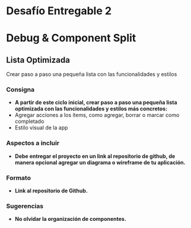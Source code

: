 # Desafío Entregable 2

# ****Debug & Component Split****

## ****Lista Optimizada****

Crear paso a paso una pequeña lista con las funcionalidades y estilos

### **Consigna**

- **A partir de este ciclo inicial, crear paso a paso una pequeña lista optimizada con las funcionalidades y estilos más concretos:**
- Agregar acciones a los ítems, como agregar, borrar o marcar como completado
- Estilo visual de la app

### **Aspectos a incluir**

- **Debe entregar el proyecto en un link al repositorio de github, de manera opcional agregar un diagrama o wireframe de tu aplicación.**

### **Formato**

- **Link al repositorio de Github.**

### **Sugerencias**

- **No olvidar la organización de componentes.**
